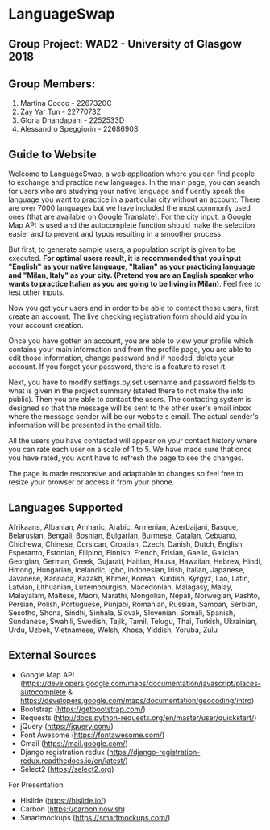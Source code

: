 # LanguageSwap 
## Group Project: WAD2 - University of Glasgow 2018
## Group Members:

 1. Martina Cocco - 2267320C
 2. Zay Yar Tun - 2277073Z
 3. Gloria Dhandapani - 2252533D
 4. Alessandro Speggiorin - 2268690S

## Guide to Website
Welcome to LanguageSwap, a web application where you can find people to exchange and practice new languages.
In the main page, you can search for users who are studying your native language and fluently speak the language you want to practice
in a particular city without an account. There are over 7000 languages but we have included the most commonly used 
ones (that are available on Google Translate). For the city input, a Google Map API is used and the autocomplete 
function should make the selection easier and to prevent and typos resulting in a smoother process.

But first, to generate sample users, a population script is given to be executed. **For optimal users result,
it is recommended that you input "English" as your native language, "Italian" as your practicing language and 
"Milan, Italy" as your city. (Pretend you are an English speaker who wants to practice Italian as you are going to be 
living in Milan)**. Feel free to test other inputs.

Now you got your users and in order to be able to contact these users, first create an account. The live checking 
registration form should aid you in your account creation.

Once you have gotten an account, you are able to view your profile which contains your main information and from the 
profile page, you are able to edit those information, change password and if needed, delete your account. If you forgot 
your password, there is a feature to reset it.

Next, you have to modify settings.py,set username and password fields to what is given in the project summary (stated there to 
not make the info public). Then you are able to contact the users. The contacting system is designed so that the message will be sent 
to the other user's email inbox where the message sender will be our website's email. The actual sender's information will 
be presented in the email title.

All the users you have contacted will appear on your contact history where you can rate each user on a scale of 1 to 5. 
We have made sure that once you have rated, you wont have to refresh the page to see the changes.

The page is made responsive and adaptable to changes so feel free to resize your browser or access it from your phone.

## Languages Supported
Afrikaans, Albanian, Amharic, Arabic, Armenian, Azerbaijani, Basque, Belarusian, Bengali, Bosnian, Bulgarian, Burmese, Catalan, Cebuano, Chichewa, Chinese, Corsican, Croatian, Czech, Danish, Dutch, English, Esperanto, Estonian, Filipino, Finnish, French, Frisian, Gaelic, Galician, Georgian, German, Greek, Gujarati, Haitian, Hausa, Hawaiian, Hebrew, Hindi, Hmong, Hungarian, Icelandic, Igbo, Indonesian, Irish, Italian, Japanese, Javanese, Kannada, Kazakh, Khmer, Korean, Kurdish, Kyrgyz, Lao, Latin, Latvian, Lithuanian, Luxembourgish, Macedonian, Malagasy, Malay, Malayalam, Maltese, Maori, Marathi, Mongolian, Nepali, Norwegian, Pashto, Persian, Polish, Portuguese, Punjabi, Romanian, Russian, Samoan, Serbian, Sesotho, Shona, Sindhi, Sinhala, Slovak, Slovenian, Somali, Spanish, Sundanese, Swahili, Swedish, Tajik, Tamil, Telugu, Thai, Turkish, Ukrainian, Urdu, Uzbek, Vietnamese, Welsh, Xhosa, Yiddish, Yoruba, Zulu


## External Sources
*	Google Map API (https://developers.google.com/maps/documentation/javascript/places-autocomplete & https://developers.google.com/maps/documentation/geocoding/intro)
*	Bootstrap (https://getbootstrap.com/)
*	Requests (http://docs.python-requests.org/en/master/user/quickstart/)
*	jQuery (https://jquery.com/)
*	Font Awesome (https://fontawesome.com/)
*	Gmail (https://mail.google.com/)
*	Django registration redux (https://django-registration-redux.readthedocs.io/en/latest/)
*	Select2 (https://select2.org)

For Presentation
*	Hislide (https://hislide.io/)
*	Carbon (https://carbon.now.sh)
*	Smartmockups (https://smartmockups.com/)


